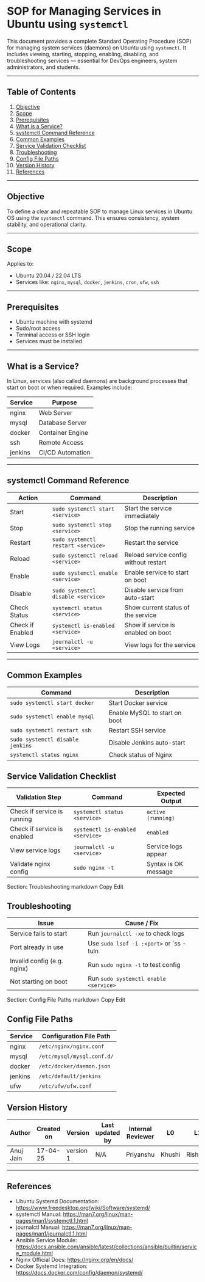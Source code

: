 # SOP for Managing Services in Ubuntu using `systemctl`

This document provides a complete Standard Operating Procedure (SOP) for managing system services (daemons) on Ubuntu using `systemctl`. It includes viewing, starting, stopping, enabling, disabling, and troubleshooting services — essential for DevOps engineers, system administrators, and students.

---

## Table of Contents

1. [Objective](#objective)  
2. [Scope](#scope)  
3. [Prerequisites](#prerequisites)  
4. [What is a Service?](#what-is-a-service)  
5. [systemctl Command Reference](#systemctl-command-reference)  
6. [Common Examples](#common-examples)  
7. [Service Validation Checklist](#service-validation-checklist)  
8. [Troubleshooting](#troubleshooting)  
9. [Config File Paths](#config-file-paths)  
10. [Version History](#version-history)  
11. [References](#references)

---

## Objective

To define a clear and repeatable SOP to manage Linux services in Ubuntu OS using the `systemctl` command. This ensures consistency, system stability, and operational clarity.

---

## Scope

Applies to:
- Ubuntu 20.04 / 22.04 LTS  
- Services like: `nginx`, `mysql`, `docker`, `jenkins`, `cron`, `ufw`, `ssh`

---

## Prerequisites

- Ubuntu machine with systemd  
- Sudo/root access  
- Terminal access or SSH login  
- Services must be installed

---

## What is a Service?

In Linux, services (also called daemons) are background processes that start on boot or when required. Examples include:

| Service     | Purpose              |
|-------------|----------------------|
| nginx       | Web Server           |
| mysql       | Database Server      |
| docker      | Container Engine     |
| ssh         | Remote Access        |
| jenkins     | CI/CD Automation     |

---

## systemctl Command Reference

| Action              | Command                                 | Description                           |
|---------------------|------------------------------------------|----------------------------------------|
| Start               | `sudo systemctl start <service>`        | Start the service immediately          |
| Stop                | `sudo systemctl stop <service>`         | Stop the running service               |
| Restart             | `sudo systemctl restart <service>`      | Restart the service                    |
| Reload              | `sudo systemctl reload <service>`       | Reload service config without restart  |
| Enable              | `sudo systemctl enable <service>`       | Enable service to start on boot        |
| Disable             | `sudo systemctl disable <service>`      | Disable service from auto-start        |
| Check Status        | `systemctl status <service>`            | Show current status of the service     |
| Check if Enabled    | `systemctl is-enabled <service>`        | Show if service is enabled on boot     |
| View Logs           | `journalctl -u <service>`               | View logs for the service              |

---

## Common Examples

| Command                                      | Description                       |
|----------------------------------------------|-----------------------------------|
| `sudo systemctl start docker`               | Start Docker service              |
| `sudo systemctl enable mysql`               | Enable MySQL to start on boot     |
| `sudo systemctl restart ssh`                | Restart SSH service               |
| `sudo systemctl disable jenkins`            | Disable Jenkins auto-start        |
| `systemctl status nginx`                    | Check status of Nginx             |

## Service Validation Checklist

| Validation Step              | Command                          | Expected Output         |
|------------------------------|----------------------------------|-------------------------|
| Check if service is running  | `systemctl status <service>`     | `active (running)`      |
| Check if service is enabled  | `systemctl is-enabled <service>` | `enabled`               |
| View service logs            | `journalctl -u <service>`        | Service logs appear     |
| Validate nginx config        | `sudo nginx -t`                  | Syntax is OK message    |
 Section: Troubleshooting
markdown
Copy
Edit
## Troubleshooting

| Issue                        | Cause / Fix                                              |
|------------------------------|----------------------------------------------------------|
| Service fails to start       | Run `journalctl -xe` to check logs                      |
| Port already in use          | Use `sudo lsof -i :<port>` or `ss -tuln | grep :<port>`  |
| Invalid config (e.g. nginx)  | Run `sudo nginx -t` to test config                      |
| Not starting on boot         | Run `sudo systemctl enable <service>`                   |
 Section: Config File Paths
markdown
Copy
Edit
## Config File Paths

| Service     | Configuration File Path             |
|-------------|--------------------------------------|
| nginx       | `/etc/nginx/nginx.conf`             |
| mysql       | `/etc/mysql/mysql.conf.d/`          |
| docker      | `/etc/docker/daemon.json`           |
| jenkins     | `/etc/default/jenkins`              |
| ufw         | `/etc/ufw/ufw.conf`                 |


## Version History

| Author          | Created on | Version   | Last updated by | Internal Reviewer | L0     | L1      | L2     |
|-----------------|------------|-----------|------------------|--------------------|--------|---------|--------|
| Anuj Jain       | 17-04-25   | version 1 | N/A              | Priyanshu          | Khushi | Rishabh | Piyush |





---

## References

- Ubuntu Systemd Documentation: https://www.freedesktop.org/wiki/Software/systemd/
- systemctl Manual: https://man7.org/linux/man-pages/man1/systemctl.1.html
- journalctl Manual: https://man7.org/linux/man-pages/man1/journalctl.1.html
- Ansible Service Module: https://docs.ansible.com/ansible/latest/collections/ansible/builtin/service_module.html
- Nginx Official Docs: https://nginx.org/en/docs/
- Docker Systemd Integration: https://docs.docker.com/config/daemon/systemd/

